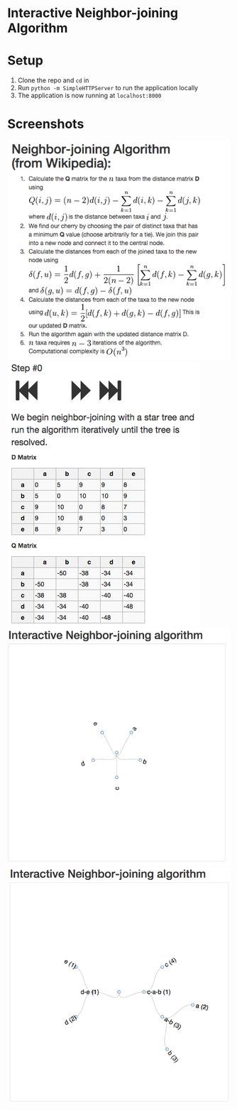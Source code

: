 Interactive Neighbor-joining Algorithm
========

# Setup

1. Clone the repo and `cd` in
2. Run `python -m SimpleHTTPServer` to run the application locally
3. The application is now running at `localhost:8000`

# Screenshots

![The algorithm](/screenshots/alg.png?raw=true "Neighbor-joining Algorithm")
![Data](/screenshots/alg_info.png?raw=true "Algorithm Data")
![Step 0](/screenshots/step0.png?raw=true "Example Step 0")
![Step 3](/screenshots/step3.png?raw=true "Example Step 3")
